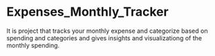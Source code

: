 # Expenses_Monthly_Tracker
It is project that tracks your monthly expense and categorize based on spending and categories and gives insights and visualizationg of the monthly spending.
